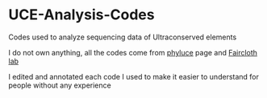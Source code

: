 # UCE-Analysis-Codes
Codes used to analyze sequencing data of Ultraconserved elements

I do not own anything, all the codes come from [phyluce](https://phyluce.readthedocs.io/en/latest/) page and [Faircloth lab](https://github.com/faircloth-lab/phyluce)

I edited and annotated each code I used to make it easier to understand for people without any experience
